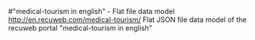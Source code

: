 #"medical-tourism in english" - Flat file data model
http://en.recuweb.com/medical-tourism/
Flat JSON file data model of the recuweb portal "medical-tourism in english"
